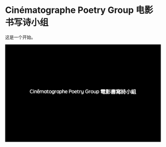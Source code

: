 # Cinématographe Poetry Group 电影书写诗小组

这是一个开始。

![Cinématographe Poetry Group](images/cinematographe_poetry_group.png)

